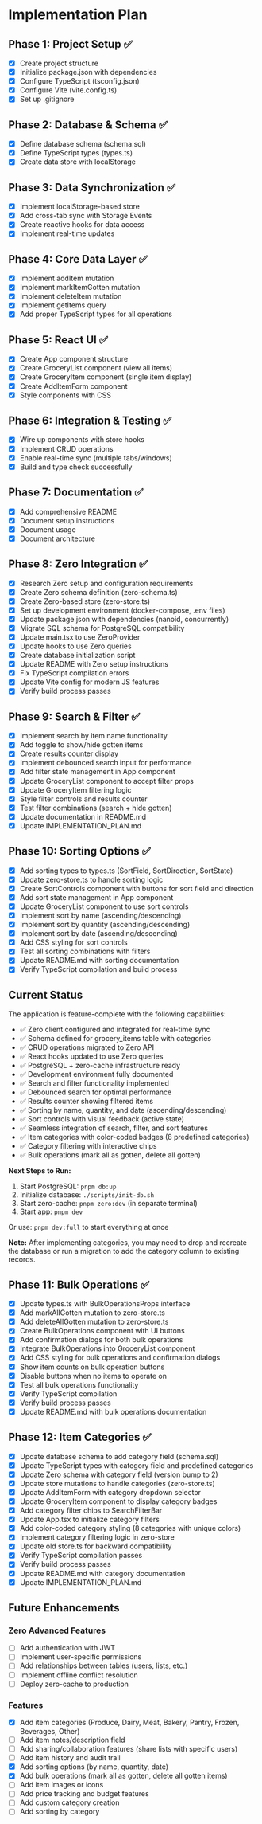 # Implementation Plan

## Phase 1: Project Setup ✅
- [x] Create project structure
- [x] Initialize package.json with dependencies
- [x] Configure TypeScript (tsconfig.json)
- [x] Configure Vite (vite.config.ts)
- [x] Set up .gitignore

## Phase 2: Database & Schema ✅
- [x] Define database schema (schema.sql)
- [x] Define TypeScript types (types.ts)
- [x] Create data store with localStorage

## Phase 3: Data Synchronization ✅
- [x] Implement localStorage-based store
- [x] Add cross-tab sync with Storage Events
- [x] Create reactive hooks for data access
- [x] Implement real-time updates

## Phase 4: Core Data Layer ✅
- [x] Implement addItem mutation
- [x] Implement markItemGotten mutation
- [x] Implement deleteItem mutation
- [x] Implement getItems query
- [x] Add proper TypeScript types for all operations

## Phase 5: React UI ✅
- [x] Create App component structure
- [x] Create GroceryList component (view all items)
- [x] Create GroceryItem component (single item display)
- [x] Create AddItemForm component
- [x] Style components with CSS

## Phase 6: Integration & Testing ✅
- [x] Wire up components with store hooks
- [x] Implement CRUD operations
- [x] Enable real-time sync (multiple tabs/windows)
- [x] Build and type check successfully

## Phase 7: Documentation ✅
- [x] Add comprehensive README
- [x] Document setup instructions
- [x] Document usage
- [x] Document architecture

## Phase 8: Zero Integration ✅
- [x] Research Zero setup and configuration requirements
- [x] Create Zero schema definition (zero-schema.ts)
- [x] Create Zero-based store (zero-store.ts)
- [x] Set up development environment (docker-compose, .env files)
- [x] Update package.json with dependencies (nanoid, concurrently)
- [x] Migrate SQL schema for PostgreSQL compatibility
- [x] Update main.tsx to use ZeroProvider
- [x] Update hooks to use Zero queries
- [x] Create database initialization script
- [x] Update README with Zero setup instructions
- [x] Fix TypeScript compilation errors
- [x] Update Vite config for modern JS features
- [x] Verify build process passes

## Phase 9: Search & Filter ✅
- [x] Implement search by item name functionality
- [x] Add toggle to show/hide gotten items
- [x] Create results counter display
- [x] Implement debounced search input for performance
- [x] Add filter state management in App component
- [x] Update GroceryList component to accept filter props
- [x] Update GroceryItem filtering logic
- [x] Style filter controls and results counter
- [x] Test filter combinations (search + hide gotten)
- [x] Update documentation in README.md
- [x] Update IMPLEMENTATION_PLAN.md

## Phase 10: Sorting Options ✅
- [x] Add sorting types to types.ts (SortField, SortDirection, SortState)
- [x] Update zero-store.ts to handle sorting logic
- [x] Create SortControls component with buttons for sort field and direction
- [x] Add sort state management in App component
- [x] Update GroceryList component to use sort controls
- [x] Implement sort by name (ascending/descending)
- [x] Implement sort by quantity (ascending/descending)
- [x] Implement sort by date (ascending/descending)
- [x] Add CSS styling for sort controls
- [x] Test all sorting combinations with filters
- [x] Update README.md with sorting documentation
- [x] Verify TypeScript compilation and build process

## Current Status

The application is feature-complete with the following capabilities:
- ✅ Zero client configured and integrated for real-time sync
- ✅ Schema defined for grocery_items table with categories
- ✅ CRUD operations migrated to Zero API
- ✅ React hooks updated to use Zero queries
- ✅ PostgreSQL + zero-cache infrastructure ready
- ✅ Development environment fully documented
- ✅ Search and filter functionality implemented
- ✅ Debounced search for optimal performance
- ✅ Results counter showing filtered items
- ✅ Sorting by name, quantity, and date (ascending/descending)
- ✅ Sort controls with visual feedback (active state)
- ✅ Seamless integration of search, filter, and sort features
- ✅ Item categories with color-coded badges (8 predefined categories)
- ✅ Category filtering with interactive chips
- ✅ Bulk operations (mark all as gotten, delete all gotten)

**Next Steps to Run:**
1. Start PostgreSQL: `pnpm db:up`
2. Initialize database: `./scripts/init-db.sh`
3. Start zero-cache: `pnpm zero:dev` (in separate terminal)
4. Start app: `pnpm dev`

Or use: `pnpm dev:full` to start everything at once

**Note:** After implementing categories, you may need to drop and recreate the database or run a migration to add the category column to existing records.

## Phase 11: Bulk Operations ✅
- [x] Update types.ts with BulkOperationsProps interface
- [x] Add markAllGotten mutation to zero-store.ts
- [x] Add deleteAllGotten mutation to zero-store.ts
- [x] Create BulkOperations component with UI buttons
- [x] Add confirmation dialogs for both bulk operations
- [x] Integrate BulkOperations into GroceryList component
- [x] Add CSS styling for bulk operations and confirmation dialogs
- [x] Show item counts on bulk operation buttons
- [x] Disable buttons when no items to operate on
- [x] Test all bulk operations functionality
- [x] Verify TypeScript compilation
- [x] Verify build process passes
- [x] Update README.md with bulk operations documentation

## Phase 12: Item Categories ✅
- [x] Update database schema to add category field (schema.sql)
- [x] Update TypeScript types with category field and predefined categories
- [x] Update Zero schema with category field (version bump to 2)
- [x] Update store mutations to handle categories (zero-store.ts)
- [x] Update AddItemForm with category dropdown selector
- [x] Update GroceryItem component to display category badges
- [x] Add category filter chips to SearchFilterBar
- [x] Update App.tsx to initialize category filters
- [x] Add color-coded category styling (8 categories with unique colors)
- [x] Implement category filtering logic in zero-store
- [x] Update old store.ts for backward compatibility
- [x] Verify TypeScript compilation passes
- [x] Verify build process passes
- [x] Update README.md with category documentation
- [x] Update IMPLEMENTATION_PLAN.md

## Future Enhancements

### Zero Advanced Features
- [ ] Add authentication with JWT
- [ ] Implement user-specific permissions
- [ ] Add relationships between tables (users, lists, etc.)
- [ ] Implement offline conflict resolution
- [ ] Deploy zero-cache to production

### Features
- [x] Add item categories (Produce, Dairy, Meat, Bakery, Pantry, Frozen, Beverages, Other)
- [ ] Add item notes/description field
- [ ] Add sharing/collaboration features (share lists with specific users)
- [ ] Add item history and audit trail
- [x] Add sorting options (by name, quantity, date)
- [x] Add bulk operations (mark all as gotten, delete all gotten items)
- [ ] Add item images or icons
- [ ] Add price tracking and budget features
- [ ] Add custom category creation
- [ ] Add sorting by category

